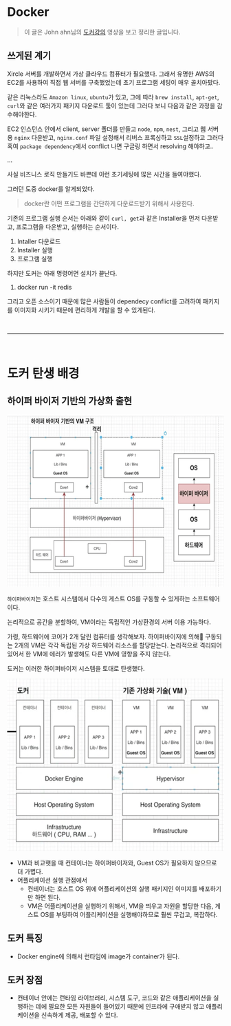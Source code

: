 # Docker

> 이 글은 John ahn님의 [도커강의](https://www.inflearn.com/course/%EB%94%B0%EB%9D%BC%ED%95%98%EB%A9%B0-%EB%B0%B0%EC%9A%B0%EB%8A%94-%EB%8F%84%EC%BB%A4-ci/lecture/52271?tab=note&speed=2) 영상을 보고 정리한 글입니다.

## 쓰게된 계기

Xircle 서버를 개발하면서 가상 클라우드 컴퓨터가 필요했다. 그래서 유명한 AWS의 EC2를 사용하여 직접 웹 서버를 구축했었는데 초기 프로그램 세팅이 매우 골치아팠다.

같은 리눅스라도 `Amazon linux`, `ubuntu`가 있고, 그에 따라 `brew install`, `apt-get`, `curl`와 같은 여러가지 패키지 다운로드 툴이 있는데 그러다 보니 다음과 같은 과정을 감수해야한다.

EC2 인스턴스 안에서 client, server 폴더를 만들고 `node`, `npm`, `nest`, 그리고 웹 서버용 `nginx` 다운받고, `nginx.conf` 파일 설정해서 리버스 프록싱하고 `SSL`설정하고
그러다 혹여 `package dependency`에서 conflict 나면 구글링 하면서 resolving 해야하고..

...

사실 비즈니스 로직 만들기도 바쁜데 이런 초기세팅에 많은 시간을 들여야했다.

그러던 도중 docker를 알게되었다.

> docker란 어떤 프로그램을 간단하게 다운로드받기 위해서 사용한다.

기존의 프로그램 실행 순서는 아래와 같이 `curl, get`과 같은 Installer을 먼저 다운받고, 프로그램을 다운받고, 실행하는 순서이다.

1. Intaller 다운로드
2. Installer 실행
3. 프로그램 실행

하지만 도커는 아래 명령어면 설치가 끝난다.

1. docker run -it redis

그리고 오픈 소스이기 때문에 많은 사람들이 dependecy conflict를 고려하여 패키지를 이미지화 시키기 때문에 편리하게 개발을 할 수 있게된다.

<br />

---

<br />

# 도커 탄생 배경

## 하이퍼 바이저 기반의 가상화 출현

<img width="700px" height="400px" src="./images/하이퍼바이저.png"/>

`하이퍼바이저`는 호스트 시스템에서 다수의 게스트 OS를 구동할 수 있게하는 소프트웨어이다.

논리적으로 공간을 분할하여, VM이라는 독립적인 가상환경의 서버 이용 가능하다.

가령, 하드웨어에 코어가 2개 달린 컴퓨터를 생각해보자. 하이퍼바이저에 의해 구동되는 2개의 VM은 각각 독립된 가상 하드웨어 리소스를 할당받는다.
논리적으로 격리되어있어서 한 VM에 에러가 발생해도 다른 VM에 영향을 주지 않는다.


도커는 이러한 하이퍼바이저 시스템을 토대로 탄생했다.


<img width="700px" height="400px" src="./images/도커탄생.png"/>

- VM과 비교햇을 때 컨테이너는 하이퍼바이저와, Guest OS가 필요하지 않으므로 더 가볍다.
- 어플리케이션 실행 관점에서
  - 컨테이너는 호스트 OS 위에 어플리케이션의 실행 패키지인 이미지를 배포하기만 하면 된다.
  - VM은 어플리케이션을 실행하기 위해서, VM을 띄우고 자원을 할당한 다음, 게스트 OS를 부팅하여 어플리케이션을 실행해야하므로 훨씬 무겁고, 복잡하다.


## 도커 특징
- Docker engine에 의해서 런타임에 image가 container가 된다.


## 도커 장점
- 컨테이너 안에는 런타임 라이브러리, 시스템 도구, 코드와 같은 애플리케이션을 실행하는 데에 필요한 모든 자원들이 들어있기 때문에 인프라에 구애받지 않고 애플리케이션을 신속하게 제공, 배포할 수 있다.